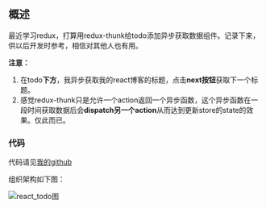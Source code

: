 ## 概述

最近学习redux，打算用redux-thunk给todo添加异步获取数据组件。记录下来，供以后开发时参考，相信对其他人也有用。

**注意：**
1. 在todo**下方**，我异步获取我的react博客的标题，点击**next按钮**获取下一个标题。
2. 感觉redux-thunk只是允许一个action返回一个异步函数，这个异步函数在一段时间获取数据后会**dispatch另一个action**从而达到更新store的state的效果。仅此而已。

### 代码

代码请见[我的github](https://github.com/sishenhei7/blog_server/tree/master/demo/my-todo-async-data)

组织架构如下图：

![react_todo图](http://images.cnblogs.com/cnblogs_com/yangzhou33/1158868/o_todo_thunk.png)
